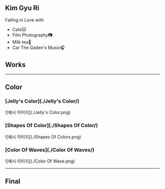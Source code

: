 ## Kim Gyu Ri
Falling in Love with
* Cats🐱
* Film Photography📷
* Milk tea🍵
* Car The Gaden's Music🎧

## Works
---
## Color
### [Jelly's Color](./Jelly's Color/)
![예시 이미지](./Jelly's Color.png)

### [Shapes Of Color](./Shapes Of Color/)
![예시 이미지](./Shapes Of Colors.png)

### [Color Of Waves](./Color Of Waves/)
![예시 이미지](./Color Of Wave.png)

---
## Final
